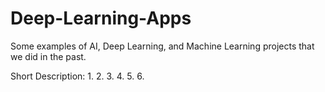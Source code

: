 # Deep-Learning-Apps
Some examples of AI, Deep Learning, and Machine Learning projects that we did in the past.

Short Description:
1.
2.
3.
4.
5.
6.
